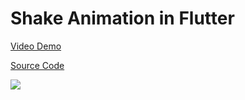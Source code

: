 # Shake Animation in Flutter

[Video Demo](https://youtu.be/saENmhvugSo)

[Source Code](../source/shake-animation-in-flutter.dart)

![](../images/shake-animation-in-flutter.jpg)
